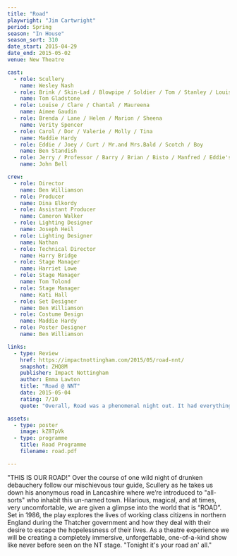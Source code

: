 ```yaml
---
title: "Road"
playwright: "Jim Cartwright"
period: Spring
season: "In House"
season_sort: 310
date_start: 2015-04-29
date_end: 2015-05-02
venue: New Theatre

cast:
  - role: Scullery
    name: Wesley Nash
  - role: Brink / Skin-Lad / Blowpipe / Soldier / Tom / Stanley / Louise's Brother
    name: Tom Gladstone
  - role: Louise / Clare / Chantal / Maureena
    name: Aimee Gaudin
  - role: Brenda / Lane / Helen / Marion / Sheena
    name: Verity Spencer
  - role: Carol / Dor / Valerie / Molly / Tina
    name: Maddie Hardy
  - role: Eddie / Joey / Curt / Mr.and Mrs.Bald / Scotch / Boy
    name: Ben Standish
  - role: Jerry / Professor / Barry / Brian / Bisto / Manfred / Eddie's Dad
    name: John Bell

crew:
  - role: Director
    name: Ben Williamson
  - role: Producer
    name: Dina Elkordy
  - role: Assistant Producer
    name: Cameron Walker
  - role: Lighting Designer
    name: Joseph Heil
  - role: Lighting Designer
    name: Nathan
  - role: Technical Director
    name: Harry Bridge
  - role: Stage Manager
    name: Harriet Lowe
  - role: Stage Manager
    name: Tom Tolond
  - role: Stage Manager
    name: Kati Hall
  - role: Set Designer
    name: Ben Williamson
  - role: Costume Design
    name: Maddie Hardy
  - role: Poster Designer
    name: Ben Williamson

links:
  - type: Review
    href: https://impactnottingham.com/2015/05/road-nnt/
    snapshot: ZHQ8M
    publisher: Impact Nottingham
    author: Emma Lawton
    title: "Road @ NNT"
    date: 2015-05-04
    rating: 7/10
    quote: "Overall, Road was a phenomenal night out. It had everything a great play needs, action, light and shade."

assets:
  - type: poster
    image: kZ8TpVk
  - type: programme
    title: Road Programme
    filename: road.pdf

---
```


"THIS IS OUR ROAD!" Over the course of one wild night of drunken debauchery follow our mischievous tour guide, Scullery as he takes us down his anonymous road in Lancashire where we’re introduced to "all-sorts" who inhabit this un-named town. Hilarious, magical, and at times, very uncomfortable, we are given a glimpse into the world that is “ROAD”. Set in 1986, the play explores the lives of working class citizens in northern England during the Thatcher government and how they deal with their desire to escape the hopelessness of their lives. As a theatre experience we will be creating a completely immersive, unforgettable, one-of-a-kind show like never before seen on the NT stage. "Tonight it's your road an' all."
